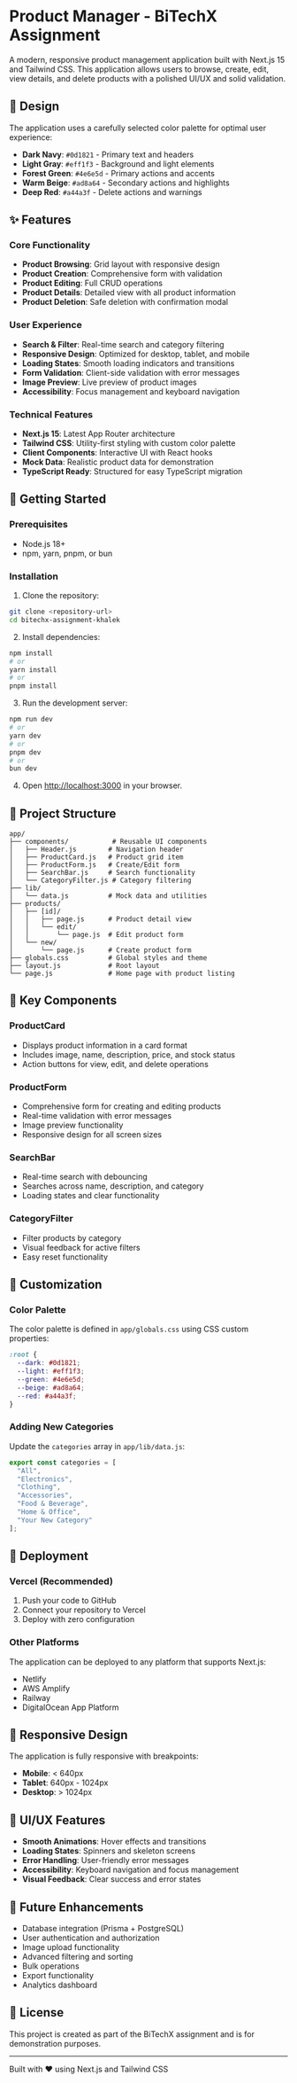 # Product Manager - BiTechX Assignment

A modern, responsive product management application built with Next.js 15 and Tailwind CSS. This application allows users to browse, create, edit, view details, and delete products with a polished UI/UX and solid validation.

## 🎨 Design

The application uses a carefully selected color palette for optimal user experience:
- **Dark Navy**: `#0d1821` - Primary text and headers
- **Light Gray**: `#eff1f3` - Background and light elements
- **Forest Green**: `#4e6e5d` - Primary actions and accents
- **Warm Beige**: `#ad8a64` - Secondary actions and highlights
- **Deep Red**: `#a44a3f` - Delete actions and warnings

## ✨ Features

### Core Functionality
- **Product Browsing**: Grid layout with responsive design
- **Product Creation**: Comprehensive form with validation
- **Product Editing**: Full CRUD operations
- **Product Details**: Detailed view with all product information
- **Product Deletion**: Safe deletion with confirmation modal

### User Experience
- **Search & Filter**: Real-time search and category filtering
- **Responsive Design**: Optimized for desktop, tablet, and mobile
- **Loading States**: Smooth loading indicators and transitions
- **Form Validation**: Client-side validation with error messages
- **Image Preview**: Live preview of product images
- **Accessibility**: Focus management and keyboard navigation

### Technical Features
- **Next.js 15**: Latest App Router architecture
- **Tailwind CSS**: Utility-first styling with custom color palette
- **Client Components**: Interactive UI with React hooks
- **Mock Data**: Realistic product data for demonstration
- **TypeScript Ready**: Structured for easy TypeScript migration

## 🚀 Getting Started

### Prerequisites
- Node.js 18+ 
- npm, yarn, pnpm, or bun

### Installation

1. Clone the repository:
```bash
git clone <repository-url>
cd bitechx-assignment-khalek
```

2. Install dependencies:
```bash
npm install
# or
yarn install
# or
pnpm install
```

3. Run the development server:
```bash
npm run dev
# or
yarn dev
# or
pnpm dev
# or
bun dev
```

4. Open [http://localhost:3000](http://localhost:3000) in your browser.

## 📁 Project Structure

```
app/
├── components/           # Reusable UI components
│   ├── Header.js        # Navigation header
│   ├── ProductCard.js   # Product grid item
│   ├── ProductForm.js   # Create/Edit form
│   ├── SearchBar.js     # Search functionality
│   └── CategoryFilter.js # Category filtering
├── lib/
│   └── data.js          # Mock data and utilities
├── products/
│   ├── [id]/
│   │   ├── page.js      # Product detail view
│   │   └── edit/
│   │       └── page.js  # Edit product form
│   └── new/
│       └── page.js      # Create product form
├── globals.css          # Global styles and theme
├── layout.js            # Root layout
└── page.js              # Home page with product listing
```

## 🎯 Key Components

### ProductCard
- Displays product information in a card format
- Includes image, name, description, price, and stock status
- Action buttons for view, edit, and delete operations

### ProductForm
- Comprehensive form for creating and editing products
- Real-time validation with error messages
- Image preview functionality
- Responsive design for all screen sizes

### SearchBar
- Real-time search with debouncing
- Searches across name, description, and category
- Loading states and clear functionality

### CategoryFilter
- Filter products by category
- Visual feedback for active filters
- Easy reset functionality

## 🔧 Customization

### Color Palette
The color palette is defined in `app/globals.css` using CSS custom properties:

```css
:root {
  --dark: #0d1821;
  --light: #eff1f3;
  --green: #4e6e5d;
  --beige: #ad8a64;
  --red: #a44a3f;
}
```

### Adding New Categories
Update the `categories` array in `app/lib/data.js`:

```javascript
export const categories = [
  "All",
  "Electronics",
  "Clothing",
  "Accessories",
  "Food & Beverage",
  "Home & Office",
  "Your New Category"
];
```

## 🚀 Deployment

### Vercel (Recommended)
1. Push your code to GitHub
2. Connect your repository to Vercel
3. Deploy with zero configuration

### Other Platforms
The application can be deployed to any platform that supports Next.js:
- Netlify
- AWS Amplify
- Railway
- DigitalOcean App Platform

## 📱 Responsive Design

The application is fully responsive with breakpoints:
- **Mobile**: < 640px
- **Tablet**: 640px - 1024px
- **Desktop**: > 1024px

## 🎨 UI/UX Features

- **Smooth Animations**: Hover effects and transitions
- **Loading States**: Spinners and skeleton screens
- **Error Handling**: User-friendly error messages
- **Accessibility**: Keyboard navigation and focus management
- **Visual Feedback**: Clear success and error states

## 🔮 Future Enhancements

- Database integration (Prisma + PostgreSQL)
- User authentication and authorization
- Image upload functionality
- Advanced filtering and sorting
- Bulk operations
- Export functionality
- Analytics dashboard

## 📄 License

This project is created as part of the BiTechX assignment and is for demonstration purposes.

---

Built with ❤️ using Next.js and Tailwind CSS